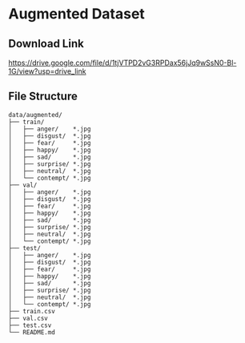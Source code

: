# Augmented Dataset

## Download Link
https://drive.google.com/file/d/1tjVTPD2vG3RPDax56jJq9wSsN0-Bl-1G/view?usp=drive_link

## File Structure

```
data/augmented/
├── train/
│   ├── anger/    *.jpg
│   ├── disgust/  *.jpg
│   ├── fear/     *.jpg
│   ├── happy/    *.jpg
│   ├── sad/      *.jpg
│   ├── surprise/ *.jpg
│   ├── neutral/  *.jpg
│   └── contempt/ *.jpg
├── val/
│   ├── anger/    *.jpg
│   ├── disgust/  *.jpg
│   ├── fear/     *.jpg
│   ├── happy/    *.jpg
│   ├── sad/      *.jpg
│   ├── surprise/ *.jpg
│   ├── neutral/  *.jpg
│   └── contempt/ *.jpg
├── test/
│   ├── anger/    *.jpg
│   ├── disgust/  *.jpg
│   ├── fear/     *.jpg
│   ├── happy/    *.jpg
│   ├── sad/      *.jpg
│   ├── surprise/ *.jpg
│   ├── neutral/  *.jpg
│   └── contempt/ *.jpg
├── train.csv
├── val.csv
├── test.csv
└── README.md
```